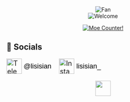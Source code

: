 <div align="center">
<img src="https://github.com/fnky/fnky/raw/fnky/img/fan-1.gif" alt="Fan" align="center">
</div>

<div align="center">
<img src="https://github.com/fnky/fnky/raw/fnky/img/welcome-fire.gif" alt="Welcome" align="center">
</div>

<p align="center">
  <a href="https://count.getloli.com" target="_blank">
    <img alt="Moe Counter!" src="https://count.getloli.com/@:lisisisan?name=%3Alisisisan&theme=random&padding=7&offset=0&align=center&scale=1&pixelated=1&darkmode=auto">
  </a>
</p>

<!--  <picture> -->
<!--   <source -->
<!--     media="(prefers-color-scheme: dark)" -->
<!--     srcset="https://raw.githubusercontent.com/lisisisan/lisisisan/refs/heads/output/github-contribution-grid-snake-dark.svg" -->
<!--   /> -->
<!--   <source -->
<!--     media="(prefers-color-scheme: light)" -->
<!--     srcset="https://raw.githubusercontent.com/lisisisan/lisisisan/refs/heads/output/github-contribution-grid-snake.svg" -->
<!--   /> -->
<!--   <img -->
<!--     alt="github contribution grid snake animation" -->
<!--     src="https://raw.githubusercontent.com/platane/snk/output/github-contribution-grid-snake.svg" -->
<!--   /> -->
<!-- </picture> -->

## 💬 Socials

<p align="left" style="font-size: 18px;">
   <a href="https://t.me/lisisian" style="text-decoration: none; display: inline-block; margin-right: 15px;">
      <img src="https://icons8.ru/icon/25n4hOEoY7ss/telegram-app" alt="Telegram" width="40" height="40" style="vertical-align: middle;">
      <span style="vertical-align: middle; font-family: Arial, sans-serif; color: #000; font-size: 18px;">@lisisian</span>
   </a>

   <a href="https://www.instagram.com/lisisian_" style="text-decoration: none; display: inline-block;">
      <img src="https://icons8.ru/icon/48839/instagram" alt="Instagram" width="40" height="40" style="vertical-align: middle;">
      <span style="vertical-align: middle; font-family: Arial, sans-serif; color: #000; font-size: 18px;">lisisian_</span>
   </a>
</p>


<p align="center">
<img src="https://raw.githubusercontent.com/innng/innng/master/assets/kyubey.gif" height="40" />
</p>
